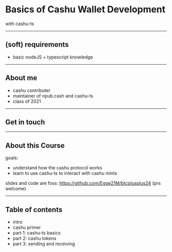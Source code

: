 # Basics of Cashu Wallet Development

with cashu-ts

---

## (soft) requirements

- basic nodeJS + typescript knowledge

---

## About me

- cashu contributer
- maintainer of npub.cash and cashu-ts
- class of 2021

---

## Get in touch

---

## About this Course

goals:

- understand how the cashu protocol works
- learn to use cashu-ts to interact with cashu mints

slides and code are foss: https://github.com/Egge21M/btcplusplus24 (prs welcome)

---

## Table of contents

- intro
- cashu primer
- part 1: cashu-ts basics
- part 2: cashu tokens
- part 3: sending and receiving
